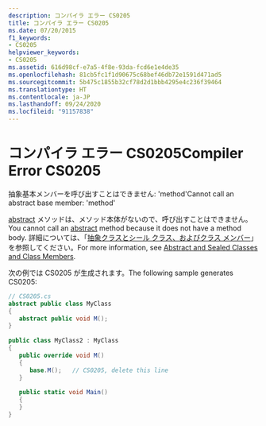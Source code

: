 ```yaml
---
description: コンパイラ エラー CS0205
title: コンパイラ エラー CS0205
ms.date: 07/20/2015
f1_keywords:
- CS0205
helpviewer_keywords:
- CS0205
ms.assetid: 616d98cf-e7a5-4f8e-93da-fcd6e1e4de35
ms.openlocfilehash: 81cb5fc1f1d90675c68bef46db72e1591d471ad5
ms.sourcegitcommit: 5b475c1855b32cf78d2d1bbb4295e4c236f39464
ms.translationtype: HT
ms.contentlocale: ja-JP
ms.lasthandoff: 09/24/2020
ms.locfileid: "91157838"
---
```

# <a name="compiler-error-cs0205"></a><span data-ttu-id="85827-103">コンパイラ エラー CS0205</span><span class="sxs-lookup"><span data-stu-id="85827-103">Compiler Error CS0205</span></span>

<span data-ttu-id="85827-104">抽象基本メンバーを呼び出すことはできません: 'method'</span><span class="sxs-lookup"><span data-stu-id="85827-104">Cannot call an abstract base member: 'method'</span></span>  
  
 <span data-ttu-id="85827-105">[abstract](../language-reference/keywords/abstract.md) メソッドは、メソッド本体がないので、呼び出すことはできません。</span><span class="sxs-lookup"><span data-stu-id="85827-105">You cannot call an [abstract](../language-reference/keywords/abstract.md) method because it does not have a method body.</span></span> <span data-ttu-id="85827-106">詳細については、「[抽象クラスとシール クラス、およびクラス メンバー](../programming-guide/classes-and-structs/abstract-and-sealed-classes-and-class-members.md)」を参照してください。</span><span class="sxs-lookup"><span data-stu-id="85827-106">For more information, see [Abstract and Sealed Classes and Class Members](../programming-guide/classes-and-structs/abstract-and-sealed-classes-and-class-members.md).</span></span>  
  
 <span data-ttu-id="85827-107">次の例では CS0205 が生成されます。</span><span class="sxs-lookup"><span data-stu-id="85827-107">The following sample generates CS0205:</span></span>  
  
```csharp  
// CS0205.cs  
abstract public class MyClass  
{  
   abstract public void M();  
}  
  
public class MyClass2 : MyClass  
{  
   public override void M()  
   {  
      base.M();   // CS0205, delete this line  
   }  
  
   public static void Main()  
   {  
   }  
}  
```
